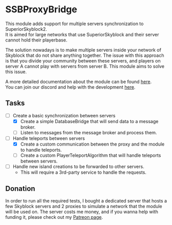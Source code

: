 # SSBProxyBridge

This module adds support for multiple servers synchronization to SuperiorSkyblock2.<br>
It is aimed for large networks that use SuperiorSkyblock and their server cannot hold their playerbase.<br>

The solution nowadays is to make multiple servers inside your network of Skyblock that do not share anything together.
The issue with this approach is that you divide your community between these servers, and
players on server A cannot play with servers from server B. This module aims to solve this issue.

A more detailed documentation about the module can be found [here](https://docs.google.com/document/d/1IHG7-ID9LJHXE2fWZwJA1Aam6JmI9YTTFLh0yp1uZsA/edit). <br>
You can join our discord and help with the development [here](https://discord.gg/UcQ3Uerz9N). <br>

## Tasks
- [ ] Create a basic synchronization between servers
  - [X] Create a simple DatabaseBridge that will send data to a message broker.
  - [ ] Listen to messages from the message broker and process them.
- [ ] Handle teleports between servers
  - [X] Create a custom communication between the proxy and the module to handle teleports.
  - [ ] Create a custom PlayerTeleportAlgorithm that will handle teleports between servers.
- [ ] Handle new island creations to be forwarded to other servers.
  - This will require a 3rd-party service to handle the requests.


## Donation

In order to run all the required tests, I bought a dedicated server that hosts a few Skyblock servers and 2 proxies
to simulate a network that the module will be used on. The server costs me money, and if you wanna help with funding
it, please check out my [Patreon page](https://bg-software.com/patreon/).